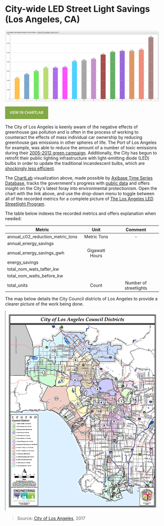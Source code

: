 # City-wide LED Street Light Savings (Los Angeles, CA)

![](./images/lal-001.png)

[![View in ChartLab](./images/button.png)](https://apps.axibase.com/chartlab/748691f3/2/#fullscreen)

The City of Los Angeles is keenly aware of the negative effects of greenhouse gas pollution and is often in the process
of working to counteract the effects of mass individual car ownership by reducing greenhouse gas emissions in other spheres of life.
The Port of Los Angeles for example, was able to reduce the amount of a number of toxic emissions during their
[2005-2012 green campaign](../../research/la-port/README.md). Additionally, the City has begun to retrofit their public lighting infrastructure
with light-emitting diode (LED) bulbs in order to update the traditional incandescent bulbs, which are [shockingly less efficient](https://energy.gov/energysaver/how-energy-efficient-light-bulbs-compare-traditional-incandescents).

The [ChartLab](https://apps.axibase.com/chartlab) visualization above, made possible by [Axibase Time Series Database](https://axibase.com/docs/atsd/),
tracks the government's progress with [public data](https://catalog.data.gov/dataset/citywide-led-streetlight-savings) and
offers insight on the City's latest foray into environmental protectionism. Open the chart with the link above, and use the
drop-down menu to toggle between all of the recorded metrics for a complete picture of [The Los Angeles LED Streetlight Program](https://energy.gov/eere/ssl/text-alternative-version-city-los-angeles-led-streetlight-program).

The table below indexes the recorded metrics and offers explanation when  needed:

| Metric | Unit | Comment |
|--------|:----:|:-------:|
| annual_c02_reduction_metric_tons | Metric Tons | - |
| annual_energy_savings | | |
| annual_energy_savings_gwh | Gigawatt Hours | |
| energy_savings | | |
| total_nom_wats_tafter_kw | | |
| total_nom_watts_before_kw | | |
| total_units | Count | Number of streetlights |

The map below details the City Council districts of Los Angeles to provide a clearer picture of the work being done.

![](./images/lamap.png)

> Source: [City of Los Angeles](https://www.lacity.org/your-government/elected-officials/city-council/map-districts), 2017

